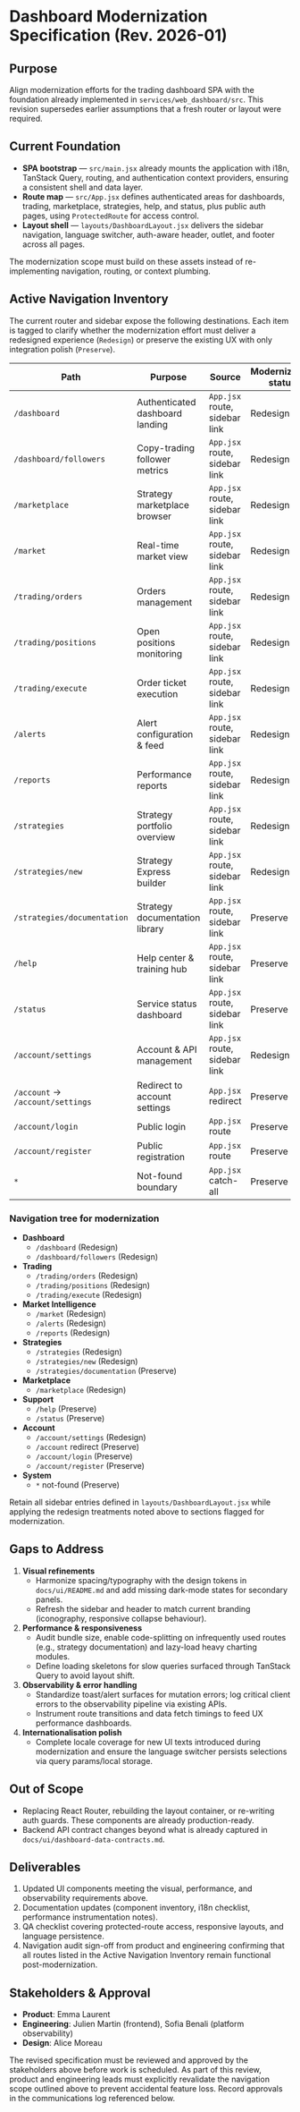 # Dashboard Modernization Specification (Rev. 2026-01)

## Purpose
Align modernization efforts for the trading dashboard SPA with the foundation already implemented in `services/web_dashboard/src`. This revision supersedes earlier assumptions that a fresh router or layout were required.

## Current Foundation
- **SPA bootstrap** — `src/main.jsx` already mounts the application with i18n, TanStack Query, routing, and authentication context providers, ensuring a consistent shell and data layer.
- **Route map** — `src/App.jsx` defines authenticated areas for dashboards, trading, marketplace, strategies, help, and status, plus public auth pages, using `ProtectedRoute` for access control.
- **Layout shell** — `layouts/DashboardLayout.jsx` delivers the sidebar navigation, language switcher, auth-aware header, outlet, and footer across all pages.

The modernization scope must build on these assets instead of re-implementing navigation, routing, or context plumbing.

## Active Navigation Inventory

The current router and sidebar expose the following destinations. Each item is tagged to clarify whether the modernization effort must deliver a redesigned experience (`Redesign`) or preserve the existing UX with only integration polish (`Preserve`).

| Path | Purpose | Source | Modernization status |
| --- | --- | --- | --- |
| `/dashboard` | Authenticated dashboard landing | `App.jsx` route, sidebar link | Redesign |
| `/dashboard/followers` | Copy-trading follower metrics | `App.jsx` route, sidebar link | Redesign |
| `/marketplace` | Strategy marketplace browser | `App.jsx` route, sidebar link | Redesign |
| `/market` | Real-time market view | `App.jsx` route, sidebar link | Redesign |
| `/trading/orders` | Orders management | `App.jsx` route, sidebar link | Redesign |
| `/trading/positions` | Open positions monitoring | `App.jsx` route, sidebar link | Redesign |
| `/trading/execute` | Order ticket execution | `App.jsx` route, sidebar link | Redesign |
| `/alerts` | Alert configuration & feed | `App.jsx` route, sidebar link | Redesign |
| `/reports` | Performance reports | `App.jsx` route, sidebar link | Redesign |
| `/strategies` | Strategy portfolio overview | `App.jsx` route, sidebar link | Redesign |
| `/strategies/new` | Strategy Express builder | `App.jsx` route, sidebar link | Redesign |
| `/strategies/documentation` | Strategy documentation library | `App.jsx` route, sidebar link | Preserve |
| `/help` | Help center & training hub | `App.jsx` route, sidebar link | Preserve |
| `/status` | Service status dashboard | `App.jsx` route, sidebar link | Preserve |
| `/account/settings` | Account & API management | `App.jsx` route, sidebar link | Redesign |
| `/account` → `/account/settings` | Redirect to account settings | `App.jsx` redirect | Preserve |
| `/account/login` | Public login | `App.jsx` route | Preserve |
| `/account/register` | Public registration | `App.jsx` route | Preserve |
| `*` | Not-found boundary | `App.jsx` catch-all | Preserve |

### Navigation tree for modernization

- **Dashboard**
  - `/dashboard` (Redesign)
  - `/dashboard/followers` (Redesign)
- **Trading**
  - `/trading/orders` (Redesign)
  - `/trading/positions` (Redesign)
  - `/trading/execute` (Redesign)
- **Market Intelligence**
  - `/market` (Redesign)
  - `/alerts` (Redesign)
  - `/reports` (Redesign)
- **Strategies**
  - `/strategies` (Redesign)
  - `/strategies/new` (Redesign)
  - `/strategies/documentation` (Preserve)
- **Marketplace**
  - `/marketplace` (Redesign)
- **Support**
  - `/help` (Preserve)
  - `/status` (Preserve)
- **Account**
  - `/account/settings` (Redesign)
  - `/account` redirect (Preserve)
  - `/account/login` (Preserve)
  - `/account/register` (Preserve)
- **System**
  - `*` not-found (Preserve)

Retain all sidebar entries defined in `layouts/DashboardLayout.jsx` while applying the redesign treatments noted above to sections flagged for modernization.

## Gaps to Address
1. **Visual refinements**
   - Harmonize spacing/typography with the design tokens in `docs/ui/README.md` and add missing dark-mode states for secondary panels.
   - Refresh the sidebar and header to match current branding (iconography, responsive collapse behaviour).
2. **Performance & responsiveness**
   - Audit bundle size, enable code-splitting on infrequently used routes (e.g., strategy documentation) and lazy-load heavy charting modules.
   - Define loading skeletons for slow queries surfaced through TanStack Query to avoid layout shift.
3. **Observability & error handling**
   - Standardize toast/alert surfaces for mutation errors; log critical client errors to the observability pipeline via existing APIs.
   - Instrument route transitions and data fetch timings to feed UX performance dashboards.
4. **Internationalisation polish**
   - Complete locale coverage for new UI texts introduced during modernization and ensure the language switcher persists selections via query params/local storage.

## Out of Scope
- Replacing React Router, rebuilding the layout container, or re-writing auth guards. These components are already production-ready.
- Backend API contract changes beyond what is already captured in `docs/ui/dashboard-data-contracts.md`.

## Deliverables
1. Updated UI components meeting the visual, performance, and observability requirements above.
2. Documentation updates (component inventory, i18n checklist, performance instrumentation notes).
3. QA checklist covering protected-route access, responsive layouts, and language persistence.
4. Navigation audit sign-off from product and engineering confirming that all routes listed in the Active Navigation Inventory remain functional post-modernization.

## Stakeholders & Approval
- **Product**: Emma Laurent
- **Engineering**: Julien Martin (frontend), Sofia Benali (platform observability)
- **Design**: Alice Moreau

The revised specification must be reviewed and approved by the stakeholders above before work is scheduled. As part of this review, product and engineering leads must explicitly revalidate the navigation scope outlined above to prevent accidental feature loss. Record approvals in the communications log referenced below.
